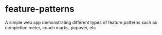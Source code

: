 # feature-patterns
A simple web app demonstrating different types of feature patterns such as completion meter, coach marks, popover, etc
